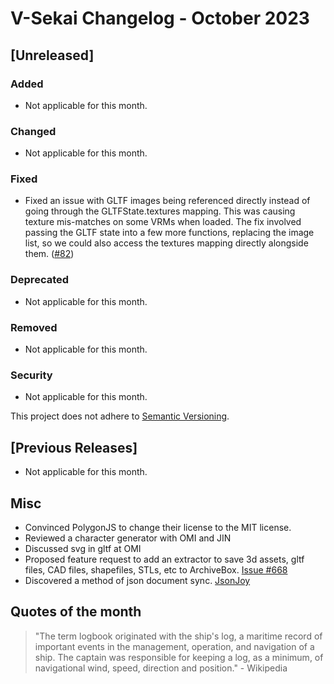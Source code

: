 # V-Sekai Changelog - October 2023

## [Unreleased]

### Added

- Not applicable for this month.

### Changed

- Not applicable for this month.

### Fixed

- Fixed an issue with GLTF images being referenced directly instead of going through the GLTFState.textures mapping. This was causing texture mis-matches on some VRMs when loaded. The fix involved passing the GLTF state into a few more functions, replacing the image list, so we could also access the textures mapping directly alongside them. ([#82](https://github.com/V-Sekai/godot-vrm/pull/82))

### Deprecated

- Not applicable for this month.

### Removed

- Not applicable for this month.

### Security

- Not applicable for this month.

This project does not adhere to [Semantic Versioning](https://semver.org/spec/v2.0.0.html).

## [Previous Releases]

- Not applicable for this month.

## Misc

- Convinced PolygonJS to change their license to the MIT license.
- Reviewed a character generator with OMI and JIN
- Discussed svg in gltf at OMI
- Proposed feature request to add an extractor to save 3d assets, gltf files, CAD files, shapefiles, STLs, etc to ArchiveBox. [Issue #668](https://github.com/ArchiveBox/ArchiveBox/issues/668)
- Discovered a method of json document sync. [JsonJoy](https://jsonjoy.com/)

## Quotes of the month

> "The term logbook originated with the ship's log, a maritime record of important events in the management, operation, and navigation of a ship. The captain was responsible for keeping a log, as a minimum, of navigational wind, speed, direction and position." - Wikipedia
